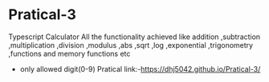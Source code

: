 # Pratical-3
Typescript Calculator
All the functionality achieved like addition ,subtraction ,multiplication ,division ,modulus ,abs ,sqrt ,log ,exponential ,trigonometry ,functions and memory functions etc
- only allowed digit(0-9)
Pratical link:-https://dhj5042.github.io/Pratical-3/
